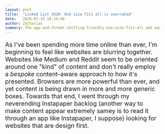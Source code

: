```yaml
---
layout: post
title:  "Linked List 2020: One size fits all is overrated"
date:   2020-07-25 10:14:40
author: Zacharias
summary: The app-and-format-shifting-friendly one-size-fits-all web may be winning, but there's good stuff if you go looking around.
---
```


<div class="row">
<div class="col-md-12">
<p style="font-size:1.4em">As I've been spending more time online than ever, I'm beginning to feel like websites are blurring together. Websites like Medium and Reddit seem to be oriented around one "kind" of content and don't really employ a <em>bespoke</em> content-aware approach to how it's presented. Browsers are more powerful than ever, and yet content is being drawn in more and more generic boxes. Towards that end, I went through my neverending Instapaper backlog (another way to make content appear extremely samey is to read it through an app like Instapaper, I suppose) looking for websites that are design first.</p>
</div>
</div>

<div class="row" style="min-height:1200px">
    <div class="col-md-3" style="min-height:1200px;background:transparent url('../../../assets/rich-web/colors.png') no-repeat center center /cover"></div>
    <div class="col-md-3" style="min-height:1200px;background:transparent url('../../../assets/rich-web/chinachallenge.png') no-repeat center center /cover"></div>
    <div class="col-md-3" style="min-height:1200px;background:transparent url('../../../assets/rich-web/computergs.png') no-repeat center center /cover"></div>
    <div class="col-md-3" style="min-height:1200px;background:transparent url('../../../assets/rich-web/gwern.png') no-repeat center center /cover"></div>
</div>

<p><a href=https://nipponcolors.com/#kanzo">Nippon Colors</a> is a wonderful visualization of a color collection.</p>

<p><a href="https://www.reuters.com/investigates/special-report/china-army-navy/">Reuters Investigates: China’s vast fleet is tipping the balance in the Pacific</a></p>

<p><a href=https://nipponcolors.com/#kanzo">Simone's Computer</a> may take more computer juice to run than Crysis.</p>

<p><a href=https://www.gwern.net/About">Gwern Branwen's Personal Website</a> is a great example of how you can show in-context information against prose, using the humble hyperlink to provide a rich reading experience.
</p>

<p>For more genre-defying websites, you can check out this wonderful collection at <a href="https://brutalistwebsites.com/">Brutalist Websites</a>.</p>